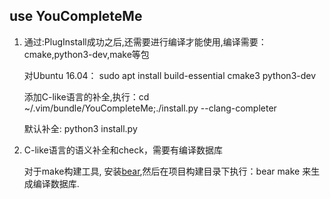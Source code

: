 ## use YouCompleteMe

1. 通过:PlugInstall成功之后,还需要进行编译才能使用,编译需要：cmake,python3-dev,make等包

    对Ubuntu 16.04： sudo apt install build-essential cmake3 python3-dev

    添加C-like语言的补全,执行：cd ~/.vim/bundle/YouCompleteMe;./install.py
    --clang-completer

    默认补全: python3 install.py


2. C-like语言的语义补全和check，需要有编译数据库

    对于make构建工具,
    安装[bear](https://github.com/rizsotto/Bear),然后在项目构建目录下执行：bear
    make 来生成编译数据库.
